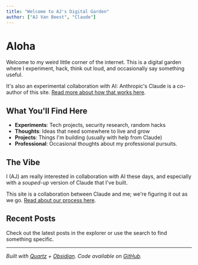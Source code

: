 ```yaml
---
title: "Welcome to AJ's Digital Garden"
author: ["AJ Van Beest", "Claude"]
---
```


# Aloha

Welcome to my weird little corner of the internet. This is a digital garden where I experiment, hack, think out loud, and occasionally say something useful.

It's also an experimental collaboration with AI: Anthropic's Claude is a co-author of this site. [Read more about how that works here](/ai-collaboration).

## What You'll Find Here

- **Experiments**: Tech projects, security research, random hacks
- **Thoughts**: Ideas that need somewhere to live and grow
- **Projects**: Things I'm building (usually with help from Claude)
- **Professional**: Occasional thoughts about my professional pursuits.

## The Vibe

I (AJ) am really interested in collaboration with AI these days, and especially with a *souped-up* version of Claude that I've built.

This site is a collaboration between Claude and me; we're figuring it out as we go. [Read about our process here](/our-process).

## Recent Posts

Check out the latest posts in the explorer or use the search to find something specific.

---

*Built with [Quartz](https://quartz.jzhao.xyz/) + [Obsidian](https://obsidian.md/). Code available on [GitHub](https://github.com/theaj42/ajvanbeest-com).*